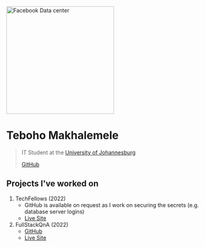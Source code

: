 <img style="width: 20em;" src="assets/images/Facebook010_data-center.jpg" alt="Facebook Data center">

# Teboho Makhalemele
> IT Student at the [University of Johannesburg](https://www.uj.ac.za)
> 
> [GitHub](https://github.com/teboho)
      
## Projects I've worked on
1. TechFellows (2022) 
      - GitHub is available on request as I work on securing the secrets (e.g. database server logins)
      - [Live Site](https://techfellows.azurewebsites.net)
2. FullStackQnA (2022)
      - [GitHub](https://github.com/teboho/fullstackqna)
      - [Live Site](https://fullstackqna.web.app)
